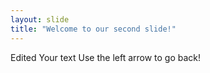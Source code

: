 ```yaml
---
layout: slide
title: "Welcome to our second slide!"
---
```

Edited Your text
Use the left arrow to go back!
